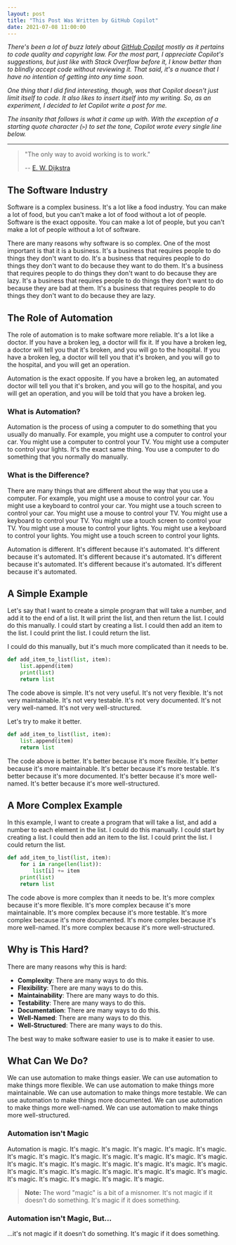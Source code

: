 ```yaml
---
layout: post
title: "This Post Was Written by GitHub Copilot"
date: 2021-07-08 11:00:00
---
```


_There's been a lot of buzz lately about [GitHub Copilot](https://copilot.github.com/) mostly as it pertains to code quality and copyright law. For the most part, I appreciate Copilot's suggestions, but just like with Stack Overflow before it, I know better than to blindly accept code without reviewing it. That said, it's a nuance that I have no intention of getting into any time soon._

_One thing that I did find interesting, though, was that Copilot doesn't just limit itself to code. It also likes to insert itself into my writing. So, as an experiment, I decided to let Copilot write a post for me._

_The insanity that follows is what it came up with. With the exception of a starting quote character (`>`) to set the tone, Copilot wrote every single line below._

---

> "The only way to avoid working is to work."
>
> -- [E. W. Dijkstra](https://en.wikipedia.org/wiki/E._W._Dijkstra)

## The Software Industry

Software is a complex business. It's a lot like a food industry. You can make a lot of food, but you can't make a lot of food without a lot of people. Software is the exact opposite. You can make a lot of people, but you can't make a lot of people without a lot of software.

There are many reasons why software is so complex. One of the most important is that it is a business. It's a business that requires people to do things they don't want to do. It's a business that requires people to do things they don't want to do because they want to do them. It's a business that requires people to do things they don't want to do because they are lazy. It's a business that requires people to do things they don't want to do because they are bad at them. It's a business that requires people to do things they don't want to do because they are lazy.

## The Role of Automation

The role of automation is to make software more reliable. It's a lot like a doctor. If you have a broken leg, a doctor will fix it. If you have a broken leg, a doctor will tell you that it's broken, and you will go to the hospital. If you have a broken leg, a doctor will tell you that it's broken, and you will go to the hospital, and you will get an operation.

Automation is the exact opposite. If you have a broken leg, an automated doctor will tell you that it's broken, and you will go to the hospital, and you will get an operation, and you will be told that you have a broken leg.

### What is Automation?

Automation is the process of using a computer to do something that you usually do manually. For example, you might use a computer to control your car. You might use a computer to control your TV. You might use a computer to control your lights. It's the exact same thing. You use a computer to do something that you normally do manually.

### What is the Difference?

There are many things that are different about the way that you use a computer. For example, you might use a mouse to control your car. You might use a keyboard to control your car. You might use a touch screen to control your car. You might use a mouse to control your TV. You might use a keyboard to control your TV. You might use a touch screen to control your TV. You might use a mouse to control your lights. You might use a keyboard to control your lights. You might use a touch screen to control your lights.

Automation is different. It's different because it's automated. It's different because it's automated. It's different because it's automated. It's different because it's automated. It's different because it's automated. It's different because it's automated.

## A Simple Example

Let's say that I want to create a simple program that will take a number, and add it to the end of a list. It will print the list, and then return the list. I could do this manually. I could start by creating a list. I could then add an item to the list. I could print the list. I could return the list.

I could do this manually, but it's much more complicated than it needs to be.

```python
def add_item_to_list(list, item):
    list.append(item)
    print(list)
    return list
```

The code above is simple. It's not very useful. It's not very flexible. It's not very maintainable. It's not very testable. It's not very documented. It's not very well-named. It's not very well-structured.

Let's try to make it better.

```python
def add_item_to_list(list, item):
    list.append(item)
    return list
```

The code above is better. It's better because it's more flexible. It's better because it's more maintainable. It's better because it's more testable. It's better because it's more documented. It's better because it's more well-named. It's better because it's more well-structured.

## A More Complex Example

In this example, I want to create a program that will take a list, and add a number to each element in the list. I could do this manually. I could start by creating a list. I could then add an item to the list. I could print the list. I could return the list.

```python
def add_item_to_list(list, item):
    for i in range(len(list)):
        list[i] += item
    print(list)
    return list
```

The code above is more complex than it needs to be. It's more complex because it's more flexible. It's more complex because it's more maintainable. It's more complex because it's more testable. It's more complex because it's more documented. It's more complex because it's more well-named. It's more complex because it's more well-structured.

## Why is This Hard?

There are many reasons why this is hard:

- **Complexity**: There are many ways to do this.
- **Flexibility**: There are many ways to do this.
- **Maintainability**: There are many ways to do this.
- **Testability**: There are many ways to do this.
- **Documentation**: There are many ways to do this.
- **Well-Named**: There are many ways to do this.
- **Well-Structured**: There are many ways to do this.

The best way to make software easier to use is to make it easier to use.

## What Can We Do?

We can use automation to make things easier. We can use automation to make things more flexible. We can use automation to make things more maintainable. We can use automation to make things more testable. We can use automation to make things more documented. We can use automation to make things more well-named. We can use automation to make things more well-structured.

### Automation isn't Magic

Automation is magic. It's magic. It's magic. It's magic. It's magic. It's magic. It's magic. It's magic. It's magic. It's magic. It's magic. It's magic. It's magic. It's magic. It's magic. It's magic. It's magic. It's magic. It's magic. It's magic. It's magic. It's magic. It's magic. It's magic. It's magic. It's magic. It's magic. It's magic. It's magic. It's magic. It's magic. It's magic.

> **Note:** The word "magic" is a bit of a misnomer. It's not magic if it doesn't do something. It's magic if it does something.

### Automation isn't Magic, But...

...it's not magic if it doesn't do something. It's magic if it does something.